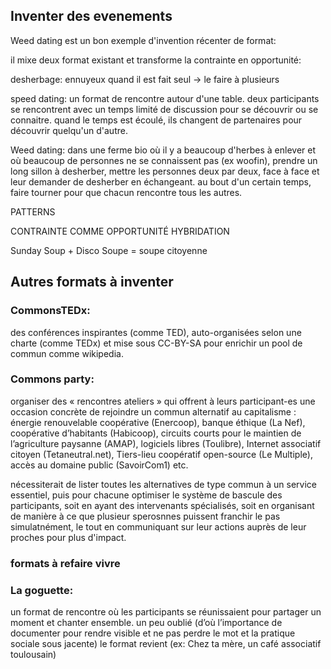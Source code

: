 ## Inventer des evenements

Weed dating est un bon exemple d'invention récenter de format:

il mixe deux format existant et transforme la contrainte en opportunité:

desherbage: ennuyeux quand il est fait seul -> le faire à plusieurs

speed dating: un format de rencontre autour d'une table. deux participants se rencontrent avec un temps limité de discussion pour se découvrir ou se connaitre. quand le temps est écoulé, ils changent de partenaires pour découvrir quelqu'un d'autre.

Weed dating: dans une ferme bio où il y a beaucoup d'herbes à enlever et où beaucoup de personnes ne se connaissent pas (ex woofin), prendre un long sillon à desherber, mettre les personnes deux par deux, face à face et leur demander de desherber en échangeant. au bout d'un certain temps, faire tourner pour que chacun rencontre tous les autres.

PATTERNS

CONTRAINTE COMME OPPORTUNITÉ
HYBRIDATION


Sunday Soup + Disco Soupe = soupe citoyenne

## Autres formats à inventer 

### CommonsTEDx:
 des conférences inspirantes (comme TED), auto-organisées selon une charte (comme TEDx) et mise sous CC-BY-SA pour enrichir un pool de commun comme wikipedia.

### Commons party: 

organiser des « rencontres ateliers » qui offrent à leurs participant-es une occasion concrète de rejoindre un commun alternatif au capitalisme : énergie renouvelable coopérative (Enercoop), banque éthique (La Nef), coopérative d’habitants (Habicoop), circuits courts pour le maintien de l’agriculture paysanne (AMAP), logiciels libres (Toulibre), Internet associatif citoyen (Tetaneutral.net), Tiers-lieu coopératif open-source (Le Multiple), accès au domaine public (SavoirCom1) etc.

nécessiterait de lister toutes les alternatives de type commun à un service essentiel, puis pour chacune optimiser le système de bascule des participants, soit en ayant des intervenants spécialisés, soit en organisant de manière à ce que plusieur sperosnnes puissent franchir le pas simulatnément, le tout en communiquant sur leur actions auprès de leur proches pour plus d'impact.

### formats à refaire vivre

### La goguette: 

un format de rencontre où les participants se réunissaient pour partager un moment et chanter ensemble. un peu oublié (d’où l’importance de documenter pour rendre visible et ne pas perdre le mot et la pratique sociale sous jacente) le format revient (ex: Chez ta mère, un café associatif toulousain)
